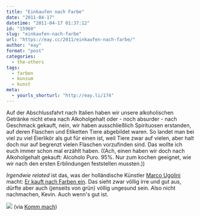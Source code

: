 ```yaml
---
title: "Einkaufen nach Farbe"
date: "2011-04-17"
datetime: "2011-04-17 01:37:12"
id: "15960"
slug: "einkaufen-nach-farbe"
url: "https://eay.cc/2011/einkaufen-nach-farbe/"
author: "eay"
format: "post"
categories:
  - the-others
tags:
  - farben
  - konsum
  - kunst
meta:
  - yourls_shorturl: "http://eay.li/174"
---
```


Auf der Abschlussfahrt nach Italien haben wir unsere alkoholischen Getränke nicht etwa nach Alkoholgehalt oder - noch absurder - nach Geschmack gekauft, nein, wir haben ausschließlich Spirituosen erstanden, auf deren Flaschen und Etiketten Tiere abgebildet waren. So landet man bei viel zu viel Eierlikör als gut für einen ist, weil Tiere zwar auf vielen, aber halt doch nur auf begrenzt vielen Flaschen vorzufinden sind. Das wollte ich euch immer schon mal erzählt haben. ((Ach, einen haben wir doch nach Alkoholgehalt gekauft: Alcoholo Puro. 95%. Nur zum kochen geeignet, wie wir nach den ersten Erblindungen feststellen mussten.))

_Irgendwie related_ ist das, was der holländische Künstler [Marco Ugolini](http://www.jesuismonreve.org/) macht: [Er kauft nach Farben ein](http://www.jesuismonreve.org/per-color/). Das sieht zwar völlig irre und gut aus, dürfte aber auch (jenseits von grün) völlig ungesund sein. Also nicht nachmachen, Kevin. Auch wenn's gut ist.

[![](https://eay.cc/uploads/2011/percolor.jpg)](http://www.jesuismonreve.org/per-color/) (via [Komm mach](http://www.kommmach.com/allgemein/einkaufen-nach-farbe/))
